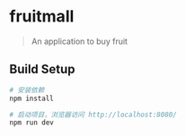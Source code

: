 # fruitmall

> An application to buy fruit

## Build Setup

``` bash
# 安装依赖
npm install

# 启动项目，浏览器访问 http://localhost:8080/
npm run dev
```

